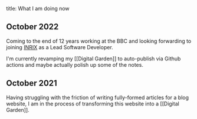title: What I am doing now

## October 2022

Coming to the end of 12 years working at the BBC and looking forwarding to joining [INRIX](https://inrix.com/) as a Lead Software Developer.

I'm currently revamping my [[Digital Garden]] to auto-publish via Github actions and maybe actually polish up some of the notes.

## October 2021

Having struggling with the friction of writing fully-formed articles for a blog website, I am in the process of transforming this website into a [[Digital Garden]].
